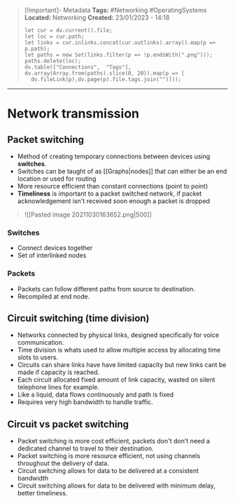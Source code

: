> [!important]- Metadata
> **Tags:** #Networking #OperatingSystems 
> **Located:** Networking
> **Created:** 23/01/2023 - 14:18
> ```dataviewjs
>let cur = dv.current().file;
>let loc = cur.path;
>let links = cur.inlinks.concat(cur.outlinks).array().map(p => p.path);
>let paths = new Set(links.filter(p => !p.endsWith(".png")));
>paths.delete(loc);
>dv.table(["Connections",  "Tags"], dv.array(Array.from(paths).slice(0, 20)).map(p => [
>   dv.fileLink(p),dv.page(p).file.tags.join("")]));
> ```

___
# Network transmission

## Packet switching
- Method of creating temporary connections between devices using **switches**.
- Switches can be taught of as [[Graphs|nodes]] that can either be an end location or used for routing
- More resource efficient than constant connections (point to point)
- **Timeliness** is important to a packet switched network, if packet acknowledgement isn't received soon enough a packet is dropped

> ![[Pasted image 20211030163652.png|500]]

### Switches
- Connect devices together
- Set of interlinked nodes
### Packets
- Packets can follow different paths from source to destination. 
- Recompiled at end node.
## Circuit switching (time division)
- Networks connected by physical links, designed specifically for voice communication.
- Time division is whats used to allow multiple access by allocating time slots to users.
- Circuits can share links have have limited capacity but new links cant be made if capacity is reached.
- Each circuit allocated fixed amount of link capacity, wasted on silent telephone lines for example.
- Like a liquid, data flows continuously and path is fixed 
- Requires very high bandwidth to handle traffic.

## Circuit vs packet switching
- Packet switching is more cost efficient, packets don't don't need a dedicated channel to travel to their destination.
- Packet switching is more resource efficient, not using channels throughout the delivery of data.
- Circuit switching allows for data to be delivered at a consistent bandwidth
- Circuit switching allows for data to be delivered with minimum delay, better timeliness.
